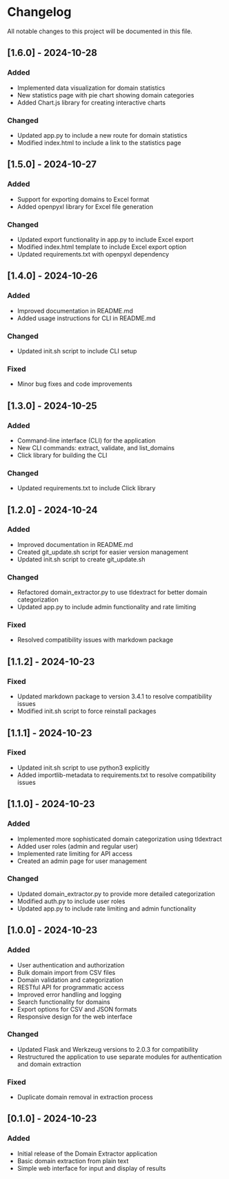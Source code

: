 # Changelog

All notable changes to this project will be documented in this file.

## [1.6.0] - 2024-10-28

### Added
- Implemented data visualization for domain statistics
- New statistics page with pie chart showing domain categories
- Added Chart.js library for creating interactive charts

### Changed
- Updated app.py to include a new route for domain statistics
- Modified index.html to include a link to the statistics page

## [1.5.0] - 2024-10-27

### Added
- Support for exporting domains to Excel format
- Added openpyxl library for Excel file generation

### Changed
- Updated export functionality in app.py to include Excel export
- Modified index.html template to include Excel export option
- Updated requirements.txt with openpyxl dependency

## [1.4.0] - 2024-10-26

### Added
- Improved documentation in README.md
- Added usage instructions for CLI in README.md

### Changed
- Updated init.sh script to include CLI setup

### Fixed
- Minor bug fixes and code improvements

## [1.3.0] - 2024-10-25

### Added
- Command-line interface (CLI) for the application
- New CLI commands: extract, validate, and list_domains
- Click library for building the CLI

### Changed
- Updated requirements.txt to include Click library

## [1.2.0] - 2024-10-24

### Added
- Improved documentation in README.md
- Created git_update.sh script for easier version management
- Updated init.sh script to create git_update.sh

### Changed
- Refactored domain_extractor.py to use tldextract for better domain categorization
- Updated app.py to include admin functionality and rate limiting

### Fixed
- Resolved compatibility issues with markdown package

## [1.1.2] - 2024-10-23

### Fixed
- Updated markdown package to version 3.4.1 to resolve compatibility issues
- Modified init.sh script to force reinstall packages

## [1.1.1] - 2024-10-23

### Fixed
- Updated init.sh script to use python3 explicitly
- Added importlib-metadata to requirements.txt to resolve compatibility issues

## [1.1.0] - 2024-10-23

### Added
- Implemented more sophisticated domain categorization using tldextract
- Added user roles (admin and regular user)
- Implemented rate limiting for API access
- Created an admin page for user management

### Changed
- Updated domain_extractor.py to provide more detailed categorization
- Modified auth.py to include user roles
- Updated app.py to include rate limiting and admin functionality

## [1.0.0] - 2024-10-23

### Added
- User authentication and authorization
- Bulk domain import from CSV files
- Domain validation and categorization
- RESTful API for programmatic access
- Improved error handling and logging
- Search functionality for domains
- Export options for CSV and JSON formats
- Responsive design for the web interface

### Changed
- Updated Flask and Werkzeug versions to 2.0.3 for compatibility
- Restructured the application to use separate modules for authentication and domain extraction

### Fixed
- Duplicate domain removal in extraction process

## [0.1.0] - 2024-10-23

### Added
- Initial release of the Domain Extractor application
- Basic domain extraction from plain text
- Simple web interface for input and display of results
